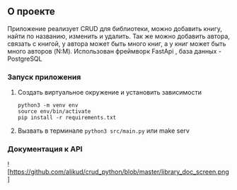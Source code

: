 ## О проекте
Приложение реализует CRUD для библиотеки, можно добавить книгу, найти по названию, изменить и удалить. Так же можно добавить автора, связать с книгой, у автора может быть много книг, а у книг может быть много авторов (N:M). Использован фреймворк FastApi , база данных - PostgreSQL


### Запуск приложения
1. Создать виртуальное окружение и установить зависимости
   ```
   python3 -m venv env
   source env/bin/activate
   pip install -r requirements.txt
3. Вызвать в терминале `python3 src/main.py` или make serv


### Документация к API
![https://github.com/alikud/crud_python/blob/master/library_doc_screen.png]
